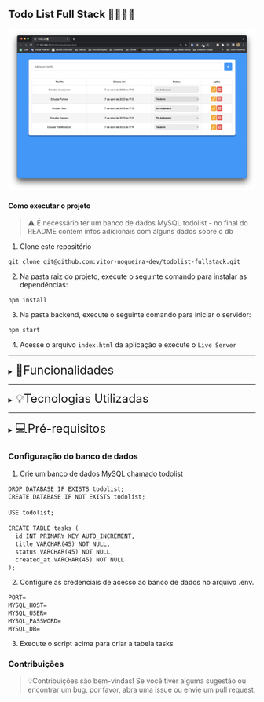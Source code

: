 ## Todo List Full Stack 👨🏼‍💻📝

![Todo List](./project.png)

#### Como executar o projeto
> ⚠️ É necessário ter um banco de dados MySQL todolist - no final do README contém infos adicionais com alguns dados sobre o db
1. Clone este repositório
````
git clone git@github.com:vitor-nogueira-dev/todolist-fullstack.git
````
2. Na pasta raiz do projeto, execute o seguinte comando para instalar as dependências:
```
npm install
``` 
3. Na pasta backend, execute o seguinte comando para iniciar o servidor:
````
npm start
````
4. Acesse o arquivo `index.html` da aplicação e execute o `Live Server`

---
<details>
<summary><span style="font-size: 1.5rem;"> 📝Funcionalidades</span></summary>
  - Adicione uma nova tarefa; </br>
  - Edite uma tarefa existente; </br>
  - Remova uma tarefa existente; </br>
  - Lista de tarefas atualizada dinamicamente.
</details>

----
<details>
<summary><span style="font-size: 1.5rem;"> 💡Tecnologias Utilizadas</span></summary>
  - HTML </br> 
  - CSS </br>
  - MySQL </br>
  - Express
</details>

----

<details>
<summary><span style="font-size: 1.5rem;">💻Pré-requisitos</span></summary>
  - Node.js 14.x </br>
  - MySQL 
</details>

### Configuração do banco de dados
1. Crie um banco de dados MySQL chamado todolist
````
DROP DATABASE IF EXISTS todolist;
CREATE DATABASE IF NOT EXISTS todolist;

USE todolist;

CREATE TABLE tasks (
  id INT PRIMARY KEY AUTO_INCREMENT,
  title VARCHAR(45) NOT NULL,
  status VARCHAR(45) NOT NULL,
  created_at VARCHAR(45) NOT NULL
);
````
2. Configure as credenciais de acesso ao banco de dados no arquivo .env.
`````
PORT=
MYSQL_HOST=
MYSQL_USER=
MYSQL_PASSWORD=
MYSQL_DB=
`````
3. Execute o script acima para criar a tabela tasks
   
### Contribuições
> 💡Contribuições são bem-vindas! Se você tiver alguma sugestão ou encontrar um bug, por favor, abra uma issue ou envie um pull request.



